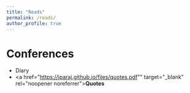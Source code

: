 ```yaml
---
title: "Reads"
permalink: /reads/
author_profile: true
---
```


Conferences
===========
* Diary 
* <a href="https://iparaj.github.io/files/quotes.pdf"" target="_blank" rel="noopener noreferrer">__Quotes__</a>